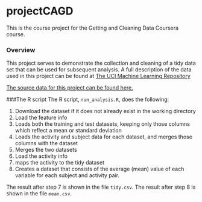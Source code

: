 # projectCAGD

This is the course project for the Getting and Cleaning Data Coursera course.



### Overview
This project serves to demonstrate the collection and cleaning of a tidy data set that can be used for subsequent
analysis. A full description of the data used in this project can be found at [The UCI Machine Learning Repository](http://archive.ics.uci.edu/ml/datasets/Human+Activity+Recognition+Using+Smartphones)

[The source data for this project can be found here.](https://d396qusza40orc.cloudfront.net/getdata%2Fprojectfiles%2FUCI%20HAR%20Dataset.zip)


###The R script
The R script, `run_analysis.R`, does the following:

1. Download the dataset if it does not already exist in the working directory
2. Load the feature info
3. Loads both the training and test datasets, keeping only those columns which
   reflect a mean or standard deviation
4. Loads the activity and subject data for each dataset, and merges those
   columns with the dataset
5. Merges the two datasets
6. Load the activity info
7. maps the activity to the tidy dataset
8. Creates a dataset that consists of the average (mean) value of each
   variable for each subject and activity pair.

The result after step 7 is shown in the file `tidy.csv`.
The result after step 8 is shown in the file `mean.csv`.
